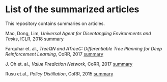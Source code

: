 # List of the summarized articles
This repository contains summaries on articles.

Mao, Dong, Lim, *Universal Agent for Disentangling Environments and Tasks*, ICLR, 2018 [summary](articel/artc1.md) <br/>

Farquhar et. al., *TreeQN and ATreeC: Differentiable Tree Planning for Deep Reinforcement Learning*, CoRR, 2017 [summary](articel/artc2.md) <br/>

J. Oh et. al., *Value Prediction Network*, CoRR, 2017 [summary](articel/artc3.md) <br/>

Rusu et.al., *Policy Distillation*, CoRR, 2015 [summary](articel/artc4.md) <br/>
